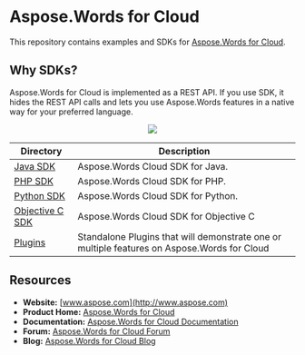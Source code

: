 # Aspose.Words for Cloud
This repository contains examples and SDKs for [Aspose.Words for Cloud](http://www.aspose.com/cloud/word-api.aspx).

## Why SDKs?
Aspose.Words for Cloud is implemented as a REST API. If you use SDK, it hides the REST API calls and lets you use Aspose.Words features in a native way for your preferred language.

<p align="center">
  <a title="Download complete Aspose.Words for Cloud source code" href="https://github.com/asposewords/Aspose_Words_Cloud/archive/master.zip">
	<img src="https://raw.github.com/AsposeExamples/java-examples-dashboard/master/images/downloadZip-Button-Large.png" />
  </a>
</p>

Directory | Description
--------- | -----------
[Java SDK](https://github.com/asposewords/Aspose_Words_Cloud/tree/master/SDKs/Aspose.Words_Cloud_SDK_for_Java)  |  Aspose.Words Cloud SDK for Java.
[PHP SDK](https://github.com/asposewords/Aspose_Words_Cloud/tree/master/SDKs/Aspose.Words_Cloud_SDK_for_PHP)  | Aspose.Words Cloud SDK for PHP.
[Python SDK](https://github.com/asposewords/Aspose_Words_Cloud/tree/master/SDKs/Aspose.Words_Cloud_SDK_for_Python) | Aspose.Words Cloud SDK for Python.
[Objective C SDK](https://github.com/asposewords/Aspose_Words_Cloud/tree/master/SDKs/Aspose.Words_Cloud_SDK_for_ObjectiveC) | Aspose.Words Cloud SDK for Objective C 
[Plugins](Plugins)  | Standalone Plugins that will demonstrate one or multiple features on Aspose.Words for Cloud

## Resources

+ **Website:** [www.aspose.com](http://www.aspose.com)
+ **Product Home:** [Aspose.Words for Cloud](http://www.aspose.com/cloud/word-api.aspx)
+ **Documentation:** [Aspose.Words for Cloud Documentation](http://www.aspose.com/docs/display/wordscloud/Home)
+ **Forum:** [Aspose.Words for Cloud Forum](http://www.aspose.com/community/forums/aspose.words-product-family/75/showforum.aspx)
+ **Blog:** [Aspose.Words for Cloud Blog](http://www.aspose.com/blogs/aspose-products/aspose-words-product-family.html)
